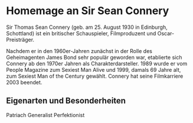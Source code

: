 # Homemage an Sir Sean Connery

Sir Thomas Sean Connery (geb. am 25. August 1930 in Edinburgh, Schottland) ist ein britischer Schauspieler, Filmproduzent und Oscar-Preisträger.

Nachdem er in den 1960er-Jahren zunächst in der Rolle des Geheimagenten James Bond sehr populär geworden war, etablierte sich Connery ab den 1970er Jahren als Charakterdarsteller. 1989 wurde er vom People Magazine zum Sexiest Man Alive und 1999, damals 69 Jahre alt, zum Sexiest Man of the Century gewählt. Connery hat seine Filmkarriere 2003 beendet.

## Eigenarten und Besonderheiten
Patriach
Generalist
Perfektionist